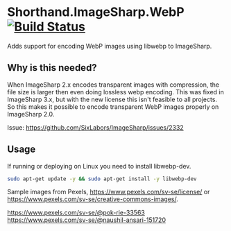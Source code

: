 # Shorthand.ImageSharp.WebP [![Build Status](https://dev.azure.com/karl-sjogren/Shorthand.ImageSharp.WebP/_apis/build/status/karl-sjogren.Shorthand.ImageSharp.WebP?branchName=master)](https://dev.azure.com/karl-sjogren/Shorthand.ImageSharp.WebP/_build/latest?definitionId=4&branchName=master)

Adds support for encoding WebP images using libwebp to ImageSharp.

## Why is this needed?

When ImageSharp 2.x encodes transparent images with compression, the
file size is larger then even doing lossless webp encoding. This
was fixed in ImageSharp 3.x, but with the new license this isn't
feasible to all projects. So this makes it possible to encode transparent
WebP images properly on ImageSharp 2.0.

Issue: <https://github.com/SixLabors/ImageSharp/issues/2332>

## Usage

If running or deploying on Linux you need to install libwebp-dev.

```sh
sudo apt-get update -y && sudo apt-get install -y libwebp-dev
```

Sample images from Pexels, <https://www.pexels.com/sv-se/license/> or <https://www.pexels.com/sv-se/creative-commons-images/>.

<https://www.pexels.com/sv-se/@pok-rie-33563>
<https://www.pexels.com/sv-se/@naushil-ansari-151720>
